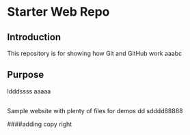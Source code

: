 # Starter Web Repo
## Introduction
This repository is for showing how Git and GitHub work
aaabc
## Purpose
ldddssss
aaaaa
##
Sample website with plenty of files for demos
dd
sdddd88888

####adding copy right